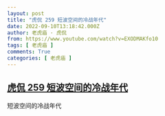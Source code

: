 ```yaml
---
layout: post
title: "虎侃 259 短波空间的冷战年代"
date: 2022-09-10T13:18:42.000Z
author: 老虎庙 · 虎侃
from: https://www.youtube.com/watch?v=EXODMAKfo10
tags: [ 老虎庙 ]
comments: True
categories: [ 老虎庙 ]
---
```

<!--1662815922000-->
[虎侃 259 短波空间的冷战年代](https://www.youtube.com/watch?v=EXODMAKfo10)
------

<div>
短波空间的冷战年代
</div>
